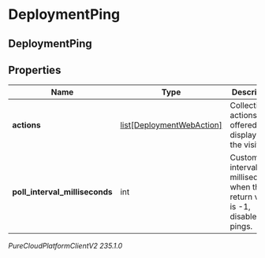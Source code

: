 # DeploymentPing

## DeploymentPing

## Properties

|Name | Type | Description | Notes|
|------------ | ------------- | ------------- | -------------|
| **actions** | [list[DeploymentWebAction]](DeploymentWebAction) | Collection of actions to be offered or displayed to the visitor. | [optional] |
| **poll_interval_milliseconds** | int | Custom poll interval in milliseconds; when the return value is -1, disable pings. | [optional] |



_PureCloudPlatformClientV2 235.1.0_
